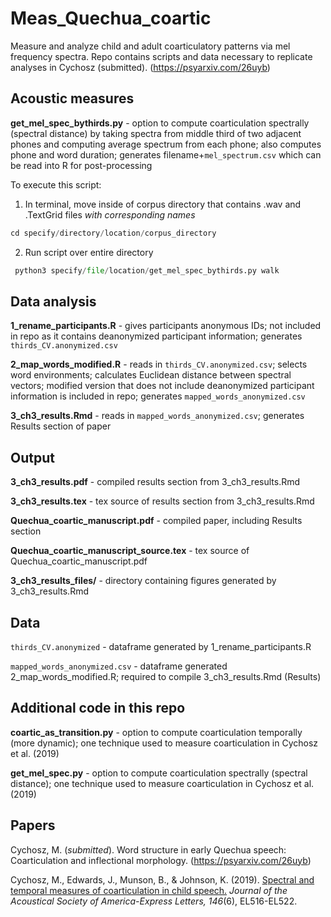 # Meas_Quechua_coartic
Measure and analyze child and adult coarticulatory patterns via mel frequency spectra. Repo contains scripts and data necessary to replicate analyses in Cychosz (submitted). (https://psyarxiv.com/26uyb)

## Acoustic measures

**get_mel_spec_bythirds.py** - option to compute coarticulation spectrally (spectral distance) by taking spectra from middle third of two adjacent phones and computing average spectrum from each phone; also computes phone and word duration; generates filename+`mel_spectrum.csv` which can be read into R for post-processing

To execute this script:

1. In terminal, move inside of corpus directory that contains .wav and .TextGrid files _with corresponding names_  

 ```python
cd specify/directory/location/corpus_directory
```
2. Run script over entire directory

 ```python
  python3 specify/file/location/get_mel_spec_bythirds.py walk
```

## Data analysis

**1_rename_participants.R** - gives participants anonymous IDs; not included in repo as it contains deanonymized participant information; generates `thirds_CV.anonymized.csv`

**2_map_words_modified.R** - reads in `thirds_CV.anonymized.csv`; selects word environments; calculates Euclidean distance between spectral vectors; modified version that does not include deanonymized participant information is included in repo; generates `mapped_words_anonymized.csv` 

**3_ch3_results.Rmd** - reads in `mapped_words_anonymized.csv`; generates Results section of paper

## Output

**3_ch3_results.pdf** - compiled results section from 3_ch3_results.Rmd

**3_ch3_results.tex** - tex source of results section from 3_ch3_results.Rmd

**Quechua_coartic_manuscript.pdf** - compiled paper, including Results section

**Quechua_coartic_manuscript_source.tex** - tex source of Quechua_coartic_manuscript.pdf

**3_ch3_results_files/** - directory containing figures generated by 3_ch3_results.Rmd

## Data

`thirds_CV.anonymized` - dataframe generated by 1_rename_participants.R

`mapped_words_anonymized.csv` - dataframe generated 2_map_words_modified.R; required to compile 3_ch3_results.Rmd (Results)

## Additional code in this repo

**coartic_as_transition.py** - option to compute coarticulation temporally (more dynamic); one technique used to measure coarticulation in Cychosz et al. (2019)

**get_mel_spec.py** - option to compute coarticulation spectrally (spectral distance); one technique used to measure coarticulation in Cychosz et al. (2019)

## Papers

Cychosz, M. (_submitted_). Word structure in early Quechua speech: Coarticulation and inflectional morphology. (https://psyarxiv.com/26uyb)

Cychosz, M., Edwards, J., Munson, B., & Johnson, K. (2019). [Spectral and temporal measures of coarticulation in child speech.](http://linguistics.berkeley.edu/~mcychosz/Cychosz_JASA-EL_2019.pdf) _Journal of the Acoustical Society of America-Express Letters, 146_(6), EL516-EL522. 

